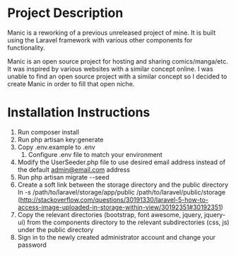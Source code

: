 # Project Description

Manic is a reworking of a previous unreleased project of mine. It is built using the Laravel framework with various other components for functionality.

Manic is an open source project for hosting and sharing comics/manga/etc. It was inspired by various websites with a similar concept online. I was unable to find an open source project with a similar concept so I decided to create Manic in order to fill that open niche.

# Installation Instructions

1. Run composer install
2. Run php artisan key:generate
3. Copy .env.example to .env
	1. Configure .env file to match your environment
4. Modify the UserSeeder.php file to use desired email address instead of the default admin@email.com address
5. Run php artisan migrate --seed
6. Create a soft link between the storage directory and the public directory ln -s /path/to/laravel/storage/app/public /path/to/laravel/public/storage (http://stackoverflow.com/questions/30191330/laravel-5-how-to-access-image-uploaded-in-storage-within-view/30192351#30192351)
7. Copy the relevant directories (bootstrap, font awesome, jquery, jquery-ui) from the components directory to the relevant subdirectories (css, js) under the public directory
8. Sign in to the newly created administrator account and change your password
